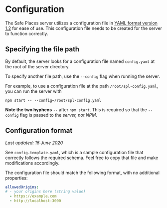 # Configuration

The Safe Places server utilizes a configuration file in [YAML format
version 1.2](https://yaml.org/spec/1.2/spec.html) for ease of use.
This configuration file needs to be created for the server to function
correctly.

## Specifying the file path

By default, the server looks for a configuration file named
`config.yaml` at the root of the server directory.

To specify another file path, use the `--config` flag when running
the server.

For example, to use a configuration file at the path
`/root/spl-config.yaml`, you can run the server with

```shell script
npm start -- --config=/root/spl-config.yaml
```

**Note the two hyphens** `--` after `npm start`. This is required so
that the `--config` flag is passed to the _server, not NPM_.

## Configuration format

_Last updated: 16 June 2020_

See `config.template.yaml`, which is a sample configuration file that
correctly follows the required schema. Feel free to copy that file
and make modifications accordingly.

The configuration file should match the following format,
with no additional properties:

```yaml
allowedOrigins:
# - your origins here (string value)
  - https://example.com
  - http://localhost:3000
```
